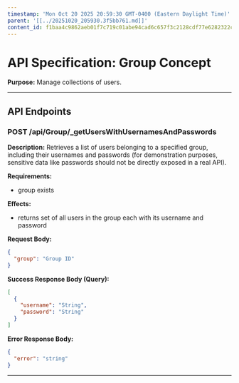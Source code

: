```yaml
---
timestamp: 'Mon Oct 20 2025 20:59:30 GMT-0400 (Eastern Daylight Time)'
parent: '[[../20251020_205930.3f5bb761.md]]'
content_id: f1baa4c9862aeb01f7c719c01abe94cad6c657f3c2128cdf77e6282322ca329a
---
```


# API Specification: Group Concept

**Purpose:** Manage collections of users.

***

## API Endpoints

### POST /api/Group/\_getUsersWithUsernamesAndPasswords

**Description:** Retrieves a list of users belonging to a specified group, including their usernames and passwords (for demonstration purposes, sensitive data like passwords should not be directly exposed in a real API).

**Requirements:**

* group exists

**Effects:**

* returns set of all users in the group each with its username and password

**Request Body:**

```json
{
  "group": "Group ID"
}
```

**Success Response Body (Query):**

```json
[
  {
    "username": "String",
    "password": "String"
  }
]
```

**Error Response Body:**

```json
{
  "error": "string"
}
```

***

